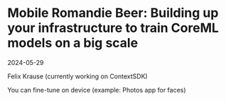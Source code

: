 # Mobile Romandie Beer: Building up your infrastructure to train CoreML models on a big scale
2024-05-29

Felix Krause
(currently working on ContextSDK)

You can fine-tune on device (example: Photos app for faces)


